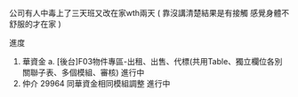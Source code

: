 公司有人中毒上了三天班又改在家wth兩天 ( 靠沒講清楚結果是有接觸 感覺身體不舒服的才在家 ) 

進度

1. 華資金 
   a. [後台]F03物件專區-出租、出售、代標(共用Table、獨立欄位各別關聯子表、多個模組、審核) 進行中
2. 仲介 29964 同華資金相同模組調整 進行中
